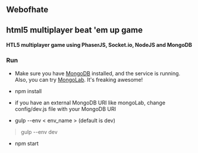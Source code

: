 ## Webofhate 

## html5 multiplayer beat 'em up game

####  HTL5 multiplayer game using PhaserJS, Socket.io, NodeJS and MongoDB

### Run 

* Make sure you have [MongoDB](https://www.mongodb.com/download-center#community) installed, and the service is running. Also, you can try [MongoLab](https://mlab.com/). It's freaking awesome!

* npm install
* if you have an external MongoDB URI like mongoLab, change config/dev.js file with your MongoDB URI

* gulp --env < env_name >  (default is dev)
> gulp --env dev

- npm start